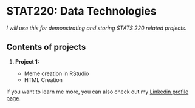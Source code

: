 # STAT220: Data Technologies
*I will use this for demonstrating and storing STATS 220 related projects.*

## Contents of projects

1. **Project 1:**

      * Meme creation in RStudio
      * HTML Creation

If you want to learn me more, you can also check out my [Linkedin profile page](www.linkedin.com/in/yuekun-yao-6051a7293).


